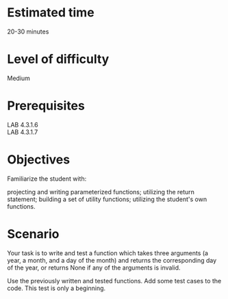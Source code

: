 # Estimated time
20-30 minutes

# Level of difficulty
Medium

# Prerequisites
LAB 4.3.1.6<br>
LAB 4.3.1.7
# Objectives
Familiarize the student with:

projecting and writing parameterized functions;
utilizing the return statement;
building a set of utility functions;
utilizing the student's own functions.
# Scenario
Your task is to write and test a function which takes three arguments (a year, a month, and a day of the month) and returns the corresponding day of the year, or returns None if any of the arguments is invalid.

Use the previously written and tested functions. Add some test cases to the code. This test is only a beginning.
